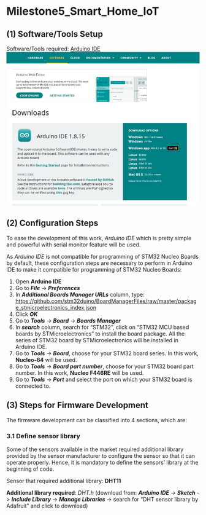 # **Milestone5_Smart_Home_IoT**<br />

## **(1) Software/Tools Setup**<br />
Software/Tools required: [Arduino IDE](https://www.arduino.cc/en/software)<br />
![alt text](https://github.com/Jiunhao97/screenshot/blob/main/Screenshot%202021-06-18%20194923.jpg)<br />

## **(2) Configuration Steps**<br />
To ease the development of this work, *Arduino IDE* which is pretty simple and powerful with serial monitor feature will be used.<br />

As *Arduino IDE* is not compatible for programming of STM32 Nucleo Boards by default, these configuration steps are necessary to perform in Arduino IDE to make it compatible for programming of STM32 Nucleo Boards:<br />

   1. Open **Arduino IDE**
   2.	Go to _**File**_ -> _**Preferences**_
   3.	In _**Additional Boards Manager URLs**_ column, type: https://github.com/stm32duino/BoardManagerFiles/raw/master/package_stmicroelectronics_index.json
   4.	Click _**OK**_
   5.	Go to _**Tools**_ -> _**Board**_ -> _**Boards Manager**_
   6.	In _**search**_ column, search for “STM32”, click on “STM32 MCU based boards by STMicroelectronics” to install the board package. All the series of STM32 board by STMicroelectronics will be installed in Arduino IDE.
   7.	Go to _**Tools**_ -> _**Board**_, choose for your STM32 board series. In this work, **Nucleo-64** will be used.
   8.	Go to _**Tools**_ -> _**Board part number**_, choose for your STM32 board part number. In this work, **Nucleo F446RE** will be used.
   9.	Go to _**Tools**_ -> _**Port**_ and select the port on which your STM32 board is connected to.<br />
 
## **(3) Steps for Firmware Development**<br />
The firmware development can be classified into 4 sections, which are:<br />
 
### **3.1 Define sensor library**<br />
Some of the sensors available in the market required additional library provided by the sensor manufacturer to configure the sensor so that it can operate properly. Hence, it is mandatory to define the sensors’ library at the beginning of code.<br />

Sensor that required additional library: **DHT11**<br />

__Additional library required__: *DHT.h* (download from: _**Arduino IDE**_ -> _**Sketch**_ -> _**Include Library**_ -> _**Manage Libraries**_ -> search for “DHT sensor library by Adafruit” and click to download)<br />
